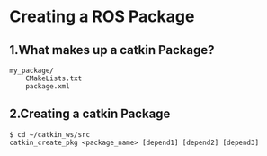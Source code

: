 # Creating a ROS Package

## 1.What makes up a catkin Package?

    my_package/
        CMakeLists.txt
        package.xml

## 2.Creating a catkin Package

    $ cd ~/catkin_ws/src
    catkin_create_pkg <package_name> [depend1] [depend2] [depend3]

